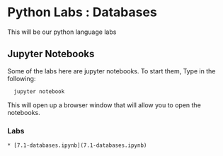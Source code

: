 # Python Labs : Databases

This will be our python language labs



## Jupyter Notebooks

Some of the labs here are jupyter notebooks.  To start them, Type in the following:

```bash
  jupyter notebook
```


This will open up a browser window that will allow you to open the notebooks. 


### Labs

    * [7.1-databases.ipynb](7.1-databases.ipynb)
